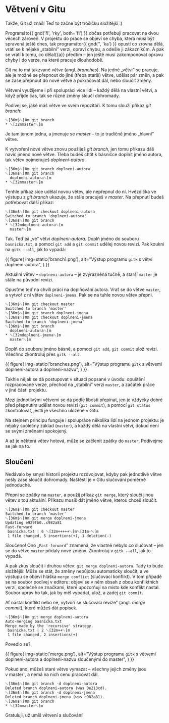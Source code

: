 # Větvení v Gitu

Takže, Git už znáš!
Teď to začne být trošičku složitější :)

Programáto{{ gnd('ři', 'rky', both='ři') }} občas potřebují pracovat na dvou
věcech zároveň.
V projektu do práce se objeví se chyba,
která musí být spravená
ještě dnes, tak programátor{{ gnd('', 'ka') }} opustí co zrovna dělá,
vrátí se k nějaké „stabilní” verzi, opraví chybu,
a odešle ji zákazníkům.
A pak se vrátí k tomu, co dělal{{a}} předtím – jen ještě
musí zakomponovat opravu chyby i do verze, na které
pracuje dlouhodobě.

Git na to má takzvané *větve* (angl. *branches*).
Na jedné „větvi” se pracuje, ale je možné se přepnout do
jiné (třeba starší) větve, udělat pár změn,
a pak se zase přepnout do nové větve a
pokračovat dál, nebo sloučit změny.

Větvení využijeme i při spolupráci více lidí – každý
dělá na vlastní větvi, a když přijde čas,
tak se různé změny sloučí dohromady.

Podívej se, jaké máš větve ve svém repozitáři.
K tomu slouží příkaz *git branch*:

```ansi
␛[36m$␛[0m git branch
* ␛[32mmaster␛[m
```

Je tam jenom jedna, a jmenuje se *master*
– to je tradičně jméno „hlavní” větve.

K vytvoření nové větve znovu použiješ
*git branch*, jen tomu příkazu dáš navíc
jméno nové větve.
Třeba budeš chtít k básničce doplnit jméno autora,
tak větev pojmenuješ *doplneni-autora*.

```ansi
␛[36m$␛[0m git branch doplneni-autora
␛[36m$␛[0m git branch
  doplneni-autora␛[m
* ␛[32mmaster␛[m
```

Tenhle příkaz sice udělal novou větev,
ale nepřepnul do ní.
Hvězdička ve výstupu z *git branch* ukazuje,
že stále pracuješ v *master*.
Na přepnutí budeš potřebovat další příkaz:

```ansi
␛[36m$␛[0m git checkout doplneni-autora
Switched to branch 'doplneni-autora'
␛[36m$␛[0m git branch
* ␛[32mdoplneni-autora␛[m
  master␛[m
```

Tak. Teď jsi „ve” větvi *doplneni-autora*.
Doplň jméno do souboru `basnicka.txt`,
a pomocí `git add` a `git commit` udělej novou revizi.
Pak koukni na `gitk --all`, jak to vypadá:

{{ figure(
    img=static('branch1.png'),
    alt="Výstup programu `gitk` s větví doplneni-autora",
) }}

Aktuální větev – `doplneni-autora` – je
zvýrazněná tučně, a starší `master` je stále
na původní revizi.

Opusťme teď na chvíli práci na doplňování autora.
Vrať se do větve `master`, a vytvoř z ní
větev `doplneni-jmena`.
Pak se na tuhle novou větev přepni.

```ansi
␛[36m$␛[0m git checkout master
Switched to branch 'master'
␛[36m$␛[0m git branch doplneni-jmena
␛[36m$␛[0m git checkout doplneni-jmena
Switched to branch 'doplneni-jmena'
␛[36m$␛[0m git branch
  doplneni-autora␛[m
* ␛[32mdoplneni-jmena␛[m
  master␛[m
```

Doplň do souboru jméno básně, a pomocí
`git add`, `git commit` ulož revizi.
Všechno zkontroluj přes `gitk --all`.

{{ figure(
    img=static('branches.png'),
    alt="Výstup programu `gitk` s větvemi doplneni-autora a doplneni-nazvu",
) }}


Takhle nějak se dá postupovat v situaci popsané v úvodu:
opuštění rozpracované verze, přechod na „stabilní”
verzi `master`, a začátek práce v jiné
části projektu.

Mezi jednotlivými větvemi se dá podle libosti přepínat,
jen je vždycky dobré před přepnutím udělat novou revizi
(`git commit`), a pomocí `git status` zkontrolovat, jestli je všechno
uložené v Gitu.

Na stejném principu funguje i spolupráce několika lidí
na jednom projektu: je nějaký společný základ
(`master`), a každý dělá na vlastní větvi, dokud není se svými změnami spokojený.

A až je některá větev hotová, může se začlenit
zpátky do `master`. Podívejme se jak na to.


## Sloučení

Nedávalo by smysl historii projektu rozdvojovat,
kdyby pak jednotlivé větve nešly zase sloučit dohromady.
Naštěstí je v Gitu slučování poměrně jednoduché.

Přepni se zpátky na `master`,
a použij příkaz `git merge`, který
sloučí jinou větev s tou aktuální.
Příkazu musíš dát jméno větve, kterou chceš sloučit.

```ansi
␛[36m$␛[0m git checkout master
Switched to branch 'master'
␛[36m$␛[0m git merge doplneni-jmena
Updating e929fb0..c982a81
Fast-forward
 basnicka.txt | 6 ␛[32m+++++␛[m␛[31m-␛[m
 1 file changed, 5 insertions(+), 1 deletion(-)
```

Sloučeno! Ono „`Fast-forward`” znamená, že
vlastně nebylo co slučovat – jen se do větve
`master` přidaly nové změny.
Zkontroluj v `gitk --all`, jak to vypadá.

A pak zkus sloučit i druhou větev: `git merge doplneni-autora`.
Tady to bude složitější: Může se stát, že změny nepůjdou
automaticky sloučit, a ve výstupu se objeví hláška
`merge conflict` (slučovací konflikt).
V tom případě se na soubor podívej v editoru: objeví
se v něm obsah z obou konfliktních verzí,
společně se značkami, které upozorňují na místo
kde konflikt nastal.
Soubor uprav ho tak, jak by měl vypadat, ulož, a zadej
`git commit`.
 
Ať nastal konflikt nebo ne, vytvoří se slučovací revize”
(angl. *merge commit*), které můžeš dát popisek.

```ansi
␛[36m$␛[0m git merge doplneni-autora
Auto-merging basnicka.txt
Merge made by the 'recursive' strategy.
 basnicka.txt | 2 ␛[32m++␛[m
 1 file changed, 2 insertions(+)
```

Povedlo se?

{{ figure(
    img=static('merge.png'),
    alt="Výstup programu `gitk` s větvemi doplneni-autora a doplneni-nazvu sloučenými do master",
) }}

Pokud ano, můžeš staré větve vymazat – všechny jejich
změny jsou v master`, a nemá na nich cenu
pracovat dál.

```ansi
␛[36m$␛[0m git branch -d doplneni-autora
Deleted branch doplneni-autora (was 0e213cd).
␛[36m$␛[0m git branch -d doplneni-jmena
Deleted branch doplneni-jmena (was c982a81).
␛[36m$␛[0m git branch
* ␛[32mmaster␛[m
```

Gratuluji, už umíš větvení a slučování!
